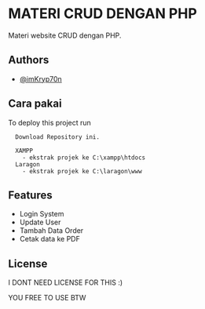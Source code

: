 
# MATERI CRUD DENGAN PHP

Materi website CRUD dengan PHP.




## Authors

- [@imKryp70n](https://www.github.com/imkryp70n)


## Cara pakai

To deploy this project run

```
  Download Repository ini.
  
  XAMPP
    - ekstrak projek ke C:\xampp\htdocs
  Laragon
    - ekstrak projek ke C:\laragon\www
```


## Features

- Login System
- Update User
- Tambah Data Order
- Cetak data ke PDF


## License
I DONT NEED LICENSE FOR THIS :)

YOU FREE TO USE BTW
